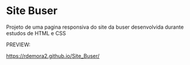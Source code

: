 # Site Buser

Projeto de uma pagina responsiva do site da buser desenvolvida durante estudos de HTML e CSS

PREVIEW:

https://rdemora2.github.io/Site_Buser/


